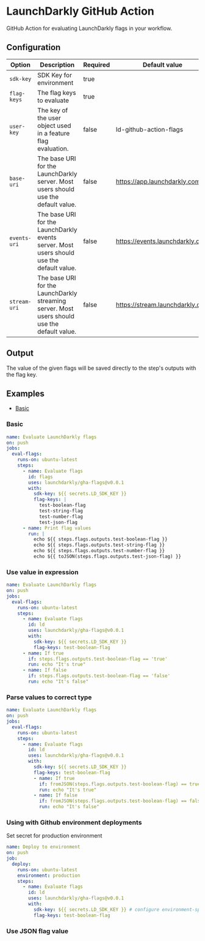 # LaunchDarkly GitHub Action

GitHub Action for evaluating LaunchDarkly flags in your workflow.

## Configuration

| Option       | Description                                                                                  | Required | Default value                   | Example                        |
| ------------ | -------------------------------------------------------------------------------------------- | -------- | ------------------------------- | ------------------------------ |
| `sdk-key`    | SDK Key for environment                                                                      | true     |                                 | sdk-\*\*\*                     |
| `flag-keys`  | The flag keys to evaluate                                                                    | true     |                                 | enable-new-feature             |
| `user-key`   | The key of the user object used in a feature flag evaluation.                                | false    | ld-github-action-flags          |                                |
| `base-uri`   | The base URI for the LaunchDarkly server. Most users should use the default value.           | false    | https://app.launchdarkly.com    | https://app.launchdarkly.us    |
| `events-uri` | The base URI for the LaunchDarkly events server. Most users should use the default value.    | false    | https://events.launchdarkly.com | https://events.launchdarkly.us |
| `stream-uri` | The base URI for the LaunchDarkly streaming server. Most users should use the default value. | false    | https://stream.launchdarkly.com | https://stream.launchdarkly.us |

## Output

The value of the given flags will be saved directly to the step's outputs with the flag key.

## Examples

- [Basic](#basic)

### Basic

```yaml
name: Evaluate LaunchDarkly flags
on: push
jobs:
  eval-flags:
    runs-on: ubuntu-latest
    steps:
      - name: Evaluate flags
        id: flags
        uses: launchdarkly/gha-flags@v0.0.1
        with:
          sdk-key: ${{ secrets.LD_SDK_KEY }}
          flag-keys: |
            test-boolean-flag
            test-string-flag
            test-number-flag
            test-json-flag
      - name: Print flag values
        run: |
          echo ${{ steps.flags.outputs.test-boolean-flag }}
          echo ${{ steps.flags.outputs.test-string-flag }}
          echo ${{ steps.flags.outputs.test-number-flag }}
          echo ${{ toJSON(steps.flags.outputs.test-json-flag) }}
```

### Use value in expression

```yaml
name: Evaluate LaunchDarkly flags
on: push
jobs:
  eval-flags:
    runs-on: ubuntu-latest
    steps:
      - name: Evaluate flags
        id: ld
        uses: launchdarkly/gha-flags@v0.0.1
        with:
          sdk-key: ${{ secrets.LD_SDK_KEY }}
          flag-keys: test-boolean-flag
      - name: If true
        if: steps.flags.outputs.test-boolean-flag == 'true'
        run: echo "It's true"
      - name: If false
        if: steps.flags.outputs.test-boolean-flag == 'false'
        run: echo "It's false"
```

### Parse values to correct type

<!-- TODO link to info about fromJSON -->

```yaml
name: Evaluate LaunchDarkly flags
on: push
jobs:
  eval-flags:
    runs-on: ubuntu-latest
    steps:
      - name: Evaluate flags
        id: ld
        uses: launchdarkly/gha-flags@v0.0.1
        with:
          sdk-key: ${{ secrets.LD_SDK_KEY }}
          flag-keys: test-boolean-flag
          - name: If true
            if: fromJSON(steps.flags.outputs.test-boolean-flag) == true
            run: echo "It's true"
          - name: If false
            if: fromJSON(steps.flags.outputs.test-boolean-flag) == false
            run: echo "It's false"
```

### Using with Github environment deployments

<!-- TODO link to info about environments -->

Set secret for production environment

```yaml
name: Deploy to environment
on: push
job:
  deploy:
    runs-on: ubuntu-latest
    environment: production
    steps:
      - name: Evaluate flags
        id: ld
        uses: launchdarkly/gha-flags@v0.0.1
        with:
          sdk-key: ${{ secrets.LD_SDK_KEY }} # configure environment-specific secret
          flag-keys: test-boolean-flag
```

### Use JSON flag value

<!-- TODO >
